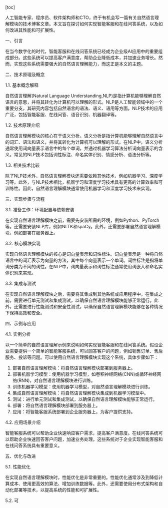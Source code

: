 
[toc]                    
                
                
人工智能专家、程序员、软件架构师和CTO，终于有机会写一篇有关自然语言理解模块的技术博客文章。本文旨在探讨如何实现智能客服和在线问答系统，以及如何改进其性能和可扩展性。

一、引言

在当今数字化的时代，智能客服和在线问答系统已经成为企业级AI应用中的重要组成部分。这些系统可以提高客户满意度，帮助企业降低成本，并加速业务增长。然而，实现这些系统需要强大的自然语言理解能力，而这正是本文的主题。

二、技术原理及概念

1.1. 基本概念解释

自然语言理解(Natural Language Understanding,NLP)是指计算机能够理解自然语言的意思，并将其转化为计算机可以理解的形式。NLP是人工智能领域中的一个重要分支，其研究内容包括自然语言的语法、语义、语用等方面。NLP技术的应用广泛，包括智能客服、在线问答、语音识别、机器翻译等。

1.2. 技术原理介绍

自然语言理解模块的核心在于语义分析。语义分析是指计算机能够理解自然语言中的词汇、语法和语义，并将其转化为计算机可以理解的形式。在NLP中，语义分析通常使用词向量表示语言中的每个单词，并通过机器学习算法分析词向量表示的含义。常见的NLP技术包括词性标注、命名实体识别、情感分析、语法分析等。

1.3. 相关技术比较

除了NLP技术外，自然语言理解模块还需要依赖其他技术，例如机器学习、深度学习等。此外，与NLP技术相比，机器学习和深度学习技术具有更高的计算效率和可训练性。因此，自然语言理解模块通常使用机器学习和深度学习技术来实现。

三、实现步骤与流程

3.1. 准备工作：环境配置与依赖安装

在实现自然语言理解模块之前，需要先安装所需的环境，例如Python、PyTorch等。还需要安装NLP库，例如NLTK和spaCy。此外，还需要部署自然语言理解模块，例如部署在服务器上。

3.2. 核心模块实现

实现自然语言理解模块的核心是词向量表示和词性标注。词向量表示是一种将自然语言中的词汇表示为向量的方法，其中每个向量表示一个单词。词性标注是指将单词分类为不同的词性。在NLP中，词向量表示和词性标注通常使用词嵌入和命名实体识别来实现。

3.3. 集成与测试

在实现自然语言理解模块之后，需要将其集成到其他系统或应用程序中。在集成之前，需要进行单元测试和集成测试，以确保自然语言理解模块能够正常运行。此外，还需要进行性能测试和安全性测试，以确保自然语言理解模块能够在各种情况下保持高效和安全。

四、示例与应用

4.1. 实例分析

以一个简单的自然语言理解示例来说明如何实现智能客服和在线问答系统。假设企业需要提供一个简单的智能客服系统，可以回答客户的问题，例如销售订单、售后服务、投诉等问题。可以使用自然语言理解模块实现这个系统，具体步骤如下：

1. 部署自然语言理解模块：将自然语言理解模块部署到服务器上。
2. 部署机器学习模型：使用机器学习模型，如卷积神经网络(CNN)或循环神经网络(RNN)，对自然语言理解模块进行训练。
3. 训练机器学习模型：使用机器学习模型，对自然语言理解模块进行训练。
4. 集成自然语言理解模块：将自然语言理解模块集成到机器学习模型中。
5. 测试：进行单元测试和集成测试，以确保自然语言理解模块能够正常运行。
6. 部署：将自然语言理解模块部署到服务器上。
7. 应用：将智能客服系统部署到企业服务器上，为客户提供支持。

4.2. 应用场景介绍

智能客服系统可以帮助企业快速响应客户需求，提高客户满意度。在线问答系统可以帮助企业快速回答客户问题，加速业务处理。这些系统对于企业实现智能客服和在线问答系统具有重要意义。

五、优化与改进

5.1. 性能优化

在实现自然语言理解模块时，性能优化是非常重要的。性能优化通常涉及到降低计算成本、使用更高效的算法、增加训练数据等。此外，还需要使用分布式架构和自动化部署等技术，以提高系统的性能和可扩展性。

5.2. 可

